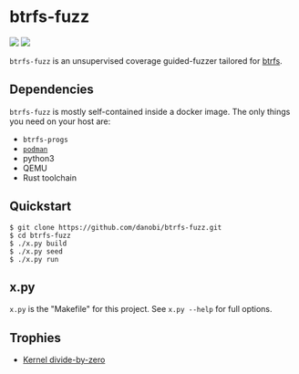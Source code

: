 # btrfs-fuzz

[![][0]][1]
[![][3]][4]

`btrfs-fuzz` is an unsupervised coverage guided-fuzzer tailored for [btrfs][2].

## Dependencies

`btrfs-fuzz` is mostly self-contained inside a docker image. The only things you
need on your host are:

* `btrfs-progs`
* [`podman`][5]
* python3
* QEMU
* Rust toolchain

## Quickstart

```shell
$ git clone https://github.com/danobi/btrfs-fuzz.git
$ cd btrfs-fuzz
$ ./x.py build
$ ./x.py seed
$ ./x.py run
```

## x.py

`x.py` is the "Makefile" for this project. See `x.py --help` for full options.

## Trophies

* [Kernel divide-by-zero][6]


[0]: https://img.shields.io/docker/cloud/build/dxuu/btrfs-fuzz
[1]: https://hub.docker.com/r/dxuu/btrfs-fuzz
[2]: https://en.wikipedia.org/wiki/Btrfs
[3]: https://github.com/danobi/btrfs-fuzz/workflows/Rust/badge.svg
[4]: https://github.com/danobi/btrfs-fuzz/actions?query=workflow%3ARust
[5]: https://podman.io/
[6]: https://lore.kernel.org/linux-btrfs/20201020173745.227665-1-dxu@dxuuu.xyz/

